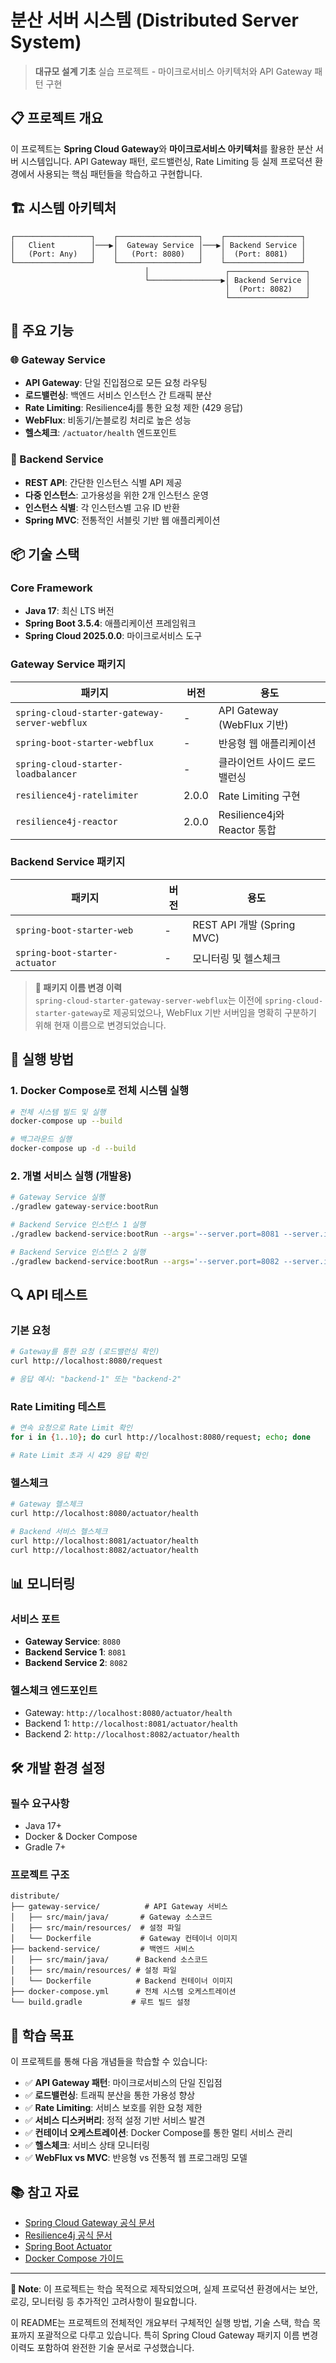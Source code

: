 # 분산 서버 시스템 (Distributed Server System)

> **대규모 설계 기초** 실습 프로젝트 - 마이크로서비스 아키텍처와 API Gateway 패턴 구현

## 📋 프로젝트 개요

이 프로젝트는 **Spring Cloud Gateway**와 **마이크로서비스 아키텍처**를 활용한 분산 서버 시스템입니다. API Gateway 패턴, 로드밸런싱, Rate Limiting 등 실제 프로덕션 환경에서 사용되는 핵심 패턴들을 학습하고 구현합니다.

## 🏗️ 시스템 아키텍처

```
┌─────────────────┐    ┌──────────────────┐    ┌─────────────────┐
│   Client        │───▶│  Gateway Service │───▶│ Backend Service │
│   (Port: Any)   │    │   (Port: 8080)   │    │  (Port: 8081)   │
└─────────────────┘    └──────────────────┘    └─────────────────┘
                              │                 ┌─────────────────┐
                              └────────────────▶│ Backend Service │
                                                │  (Port: 8082)   │
                                                └─────────────────┘
```

## 🚀 주요 기능

### 🌐 Gateway Service
- **API Gateway**: 단일 진입점으로 모든 요청 라우팅
- **로드밸런싱**: 백엔드 서비스 인스턴스 간 트래픽 분산
- **Rate Limiting**: Resilience4j를 통한 요청 제한 (429 응답)
- **WebFlux**: 비동기/논블로킹 처리로 높은 성능
- **헬스체크**: `/actuator/health` 엔드포인트

### 🔧 Backend Service
- **REST API**: 간단한 인스턴스 식별 API 제공
- **다중 인스턴스**: 고가용성을 위한 2개 인스턴스 운영
- **인스턴스 식별**: 각 인스턴스별 고유 ID 반환
- **Spring MVC**: 전통적인 서블릿 기반 웹 애플리케이션

## 📦 기술 스택

### Core Framework
- **Java 17**: 최신 LTS 버전
- **Spring Boot 3.5.4**: 애플리케이션 프레임워크
- **Spring Cloud 2025.0.0**: 마이크로서비스 도구

### Gateway Service 패키지
| 패키지 | 버전 | 용도 |
|--------|------|------|
| `spring-cloud-starter-gateway-server-webflux` | - | API Gateway (WebFlux 기반) |
| `spring-boot-starter-webflux` | - | 반응형 웹 애플리케이션 |
| `spring-cloud-starter-loadbalancer` | - | 클라이언트 사이드 로드밸런싱 |
| `resilience4j-ratelimiter` | 2.0.0 | Rate Limiting 구현 |
| `resilience4j-reactor` | 2.0.0 | Resilience4j와 Reactor 통합 |

### Backend Service 패키지
| 패키지 | 버전 | 용도 |
|--------|------|------|
| `spring-boot-starter-web` | - | REST API 개발 (Spring MVC) |
| `spring-boot-starter-actuator` | - | 모니터링 및 헬스체크 |

> **📌 패키지 이름 변경 이력**  
> `spring-cloud-starter-gateway-server-webflux`는 이전에 `spring-cloud-starter-gateway`로 제공되었으나, WebFlux 기반 서버임을 명확히 구분하기 위해 현재 이름으로 변경되었습니다.

## 🐳 실행 방법

### 1. Docker Compose로 전체 시스템 실행
```bash
# 전체 시스템 빌드 및 실행
docker-compose up --build

# 백그라운드 실행
docker-compose up -d --build
```

### 2. 개별 서비스 실행 (개발용)
```bash
# Gateway Service 실행
./gradlew gateway-service:bootRun

# Backend Service 인스턴스 1 실행
./gradlew backend-service:bootRun --args='--server.port=8081 --server.instance-id=backend-1'

# Backend Service 인스턴스 2 실행
./gradlew backend-service:bootRun --args='--server.port=8082 --server.instance-id=backend-2'
```

## 🔍 API 테스트

### 기본 요청
```bash
# Gateway를 통한 요청 (로드밸런싱 확인)
curl http://localhost:8080/request

# 응답 예시: "backend-1" 또는 "backend-2"
```

### Rate Limiting 테스트
```bash
# 연속 요청으로 Rate Limit 확인
for i in {1..10}; do curl http://localhost:8080/request; echo; done

# Rate Limit 초과 시 429 응답 확인
```

### 헬스체크
```bash
# Gateway 헬스체크
curl http://localhost:8080/actuator/health

# Backend 서비스 헬스체크
curl http://localhost:8081/actuator/health
curl http://localhost:8082/actuator/health
```

## 📊 모니터링

### 서비스 포트
- **Gateway Service**: `8080`
- **Backend Service 1**: `8081`
- **Backend Service 2**: `8082`

### 헬스체크 엔드포인트
- Gateway: `http://localhost:8080/actuator/health`
- Backend 1: `http://localhost:8081/actuator/health`
- Backend 2: `http://localhost:8082/actuator/health`

## 🛠️ 개발 환경 설정

### 필수 요구사항
- Java 17+
- Docker & Docker Compose
- Gradle 7+

### 프로젝트 구조
```
distribute/
├── gateway-service/          # API Gateway 서비스
│   ├── src/main/java/       # Gateway 소스코드
│   ├── src/main/resources/  # 설정 파일
│   └── Dockerfile           # Gateway 컨테이너 이미지
├── backend-service/         # 백엔드 서비스
│   ├── src/main/java/      # Backend 소스코드
│   ├── src/main/resources/ # 설정 파일
│   └── Dockerfile          # Backend 컨테이너 이미지
├── docker-compose.yml      # 전체 시스템 오케스트레이션
└── build.gradle           # 루트 빌드 설정
```

## 🎯 학습 목표

이 프로젝트를 통해 다음 개념들을 학습할 수 있습니다:

- ✅ **API Gateway 패턴**: 마이크로서비스의 단일 진입점
- ✅ **로드밸런싱**: 트래픽 분산을 통한 가용성 향상
- ✅ **Rate Limiting**: 서비스 보호를 위한 요청 제한
- ✅ **서비스 디스커버리**: 정적 설정 기반 서비스 발견
- ✅ **컨테이너 오케스트레이션**: Docker Compose를 통한 멀티 서비스 관리
- ✅ **헬스체크**: 서비스 상태 모니터링
- ✅ **WebFlux vs MVC**: 반응형 vs 전통적 웹 프로그래밍 모델

## 📚 참고 자료

- [Spring Cloud Gateway 공식 문서](https://docs.spring.io/spring-cloud-gateway/reference/)
- [Resilience4j 공식 문서](https://resilience4j.readme.io/)
- [Spring Boot Actuator](https://docs.spring.io/spring-boot/docs/current/reference/html/actuator.html)
- [Docker Compose 가이드](https://docs.docker.com/compose/)

---

**📝 Note**: 이 프로젝트는 학습 목적으로 제작되었으며, 실제 프로덕션 환경에서는 보안, 로깅, 모니터링 등 추가적인 고려사항이 필요합니다.

이 README는 프로젝트의 전체적인 개요부터 구체적인 실행 방법, 기술 스택, 학습 목표까지 포괄적으로 다루고 있습니다. 특히 Spring Cloud Gateway 패키지 이름 변경 이력도 포함하여 완전한 기술 문서로 구성했습니다.
